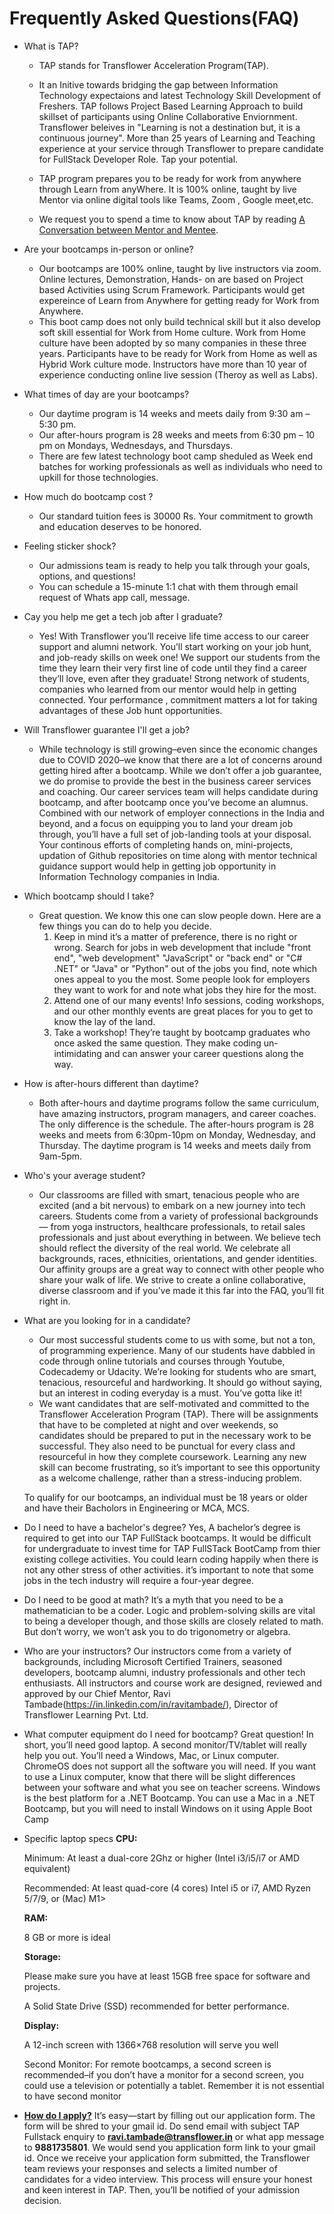 # Frequently Asked Questions(FAQ)


- What is TAP? 
    - TAP stands for Transflower Acceleration Program(TAP). 
    - It an Initive towards bridging the gap between Information Technology expectaions and latest Technology Skill Development of Freshers. TAP follows Project Based Learning Approach to build skillset of participants using Online Collaborative Enviornment. Transflower beleives in "Learning is not a destination but, it is a continuous journey". More than 25 years of Learning and Teaching experience at your service through Transflower to prepare candidate for FullStack Developer Role. Tap your potential. 

    - TAP program prepares you to be ready for work from anywhere through Learn from anyWhere. It is 100% online, taught by live Mentor via online digital tools like Teams, Zoom , Google meet,etc. 
    - We request you to spend a time to know about TAP by reading [A Conversation between Mentor and Mentee](https://ravitambade.wordpress.com/2023/02/19/a-conversion-between-mentor-and-mentee/).

- Are your bootcamps in-person or online?
    - Our bootcamps are 100% online, taught by live instructors via zoom. Online lectures, Demonstration, Hands- on are based on Project based Activities using Scrum Framework. Participants would get expereince of Learn from Anywhere for getting ready for Work from Anywhere.
    - This boot camp does not only build technical skill but it also develop soft skill essential for Work from Home culture. Work from Home culture have been adopted by so many companies in these three years. Participants have to be ready for Work from Home as well as Hybrid Work culture mode. Instructors have more than  10 year of experience conducting online live session (Theroy as well as Labs).

- What times of day are your bootcamps?
    - Our daytime program is 14 weeks and meets daily from 9:30 am – 5:30 pm. 
    - Our after-hours program is 28 weeks and meets from 6:30 pm – 10 pm on Mondays, Wednesdays, and Thursdays. 
    - There are few latest technology boot camp sheduled as Week end batches for working professionals as well as individuals who need to upkill for those technologies.

- How much do bootcamp cost ?
    - Our standard tuition fees is 30000 Rs. Your commitment to growth and education deserves to be honored.

- Feeling sticker shock?
    - Our admissions team is ready to help you talk through your goals, options, and questions!
    - You can schedule a 15-minute 1:1 chat with them through email request of Whats app call, message.

- Cay you help me get a tech job after I graduate?</summary>
    - Yes! With Transflower you’ll receive life time access to our career support and alumni network. You’ll start working on your job hunt, and job-ready skills on week one! We support our students from the time they learn their very first line of code until they find a career they’ll love, even after they graduate! Strong network of students, companies who learned from  our mentor would help in getting connected. Your performance , commitment  matters a lot for taking advantages of these Job hunt opportunities.

- Will Transflower guarantee I'll get a job?</summary>
    - While technology  is still growing–even since the economic changes due to COVID 2020–we know that there are a lot of concerns around getting hired after a bootcamp. While we don’t offer a job guarantee, we do promise to provide the best in the business career services and coaching. Our career services team will helps candidate during bootcamp, and after bootcamp once you’ve become an alumnus. Combined with our network of employer connections in the India and beyond, and a focus on equipping you to land your dream job through, you’ll have a full set of job-landing tools at your disposal. Your continous efforts of completing hands on, mini-projects, updation of Github repositories on time along with mentor technical guidance support would help in getting job opportunity in Information Technology companies in India.

- Which bootcamp should I take?
    - Great question. We know this one can slow people down. Here are a few things you can do to help you decide. 
        1. Keep in mind it’s a matter of preference, there is no right or wrong. Search for jobs in web development that include "front end", "web development" "JavaScript" or "back end" or "C# .NET" or "Java" or "Python" out of the jobs you find, note which ones appeal to you the most. Some people look for employers they want to work for and note what jobs they hire for the most.
        2. Attend one of our many events! Info sessions, coding workshops, and our other monthly events are great places for you to get to know the lay of the land.
        3. Take a workshop! They’re taught by bootcamp graduates who once asked the same question. They make coding un-intimidating and can answer your career questions along the way.

- How is after-hours different than daytime?
    - Both after-hours and daytime programs follow the same curriculum, have amazing instructors, program managers, and career coaches. The only difference is the schedule. The after-hours program is 28 weeks and meets from 6:30pm-10pm  on Monday, Wednesday, and Thursday. The daytime program is 14 weeks and meets daily from 9am-5pm.

- Who's your average student?
    - Our classrooms are filled with smart, tenacious people who are excited (and a bit nervous) to embark on a new journey into tech careers. Students come from a variety of professional backgrounds — from yoga instructors, healthcare professionals, to retail sales professionals and just about everything in between. We believe tech should reflect the diversity of the real world. We celebrate all backgrounds, races, ethnicities, orientations, and gender identities. Our affinity groups are a great way to connect with other people who share your walk of life. We strive to create a online collaborative, diverse classroom and if you’ve made it this far into the FAQ, you’ll fit right in.
 
- What are you looking for in a candidate?
    - Our most successful students come to us with some, but not a ton, of programming experience. Many of our students have dabbled in code through online tutorials and courses through Youtube, Codecademy or Udacity. We’re looking for students who are smart, tenacious, resourceful and hardworking. It should go without saying, but an interest in coding everyday is a must. You’ve gotta like it!
    - We want candidates that are self-motivated and committed to the Transflower Acceleration Program (TAP). There will be assignments that have to be completed at night and over weekends, so candidates should be prepared to put in the necessary work to be successful. They also need to be punctual for every class and resourceful in how they complete coursework. Learning any new skill can become frustrating, so it’s important to see this opportunity as a welcome challenge, rather than a stress-inducing problem.

    To qualify for our bootcamps, an individual must be 18 years or older and have their Bacholors in Engineering or MCA, MCS.

- Do I need to have a bachelor's degree?
    Yes, A bachelor’s degree is required to get into our TAP FullStack bootcamps. It would be difficult for undergraduate to  invest time for TAP FullSTack BootCamp from thier existing college activities.  You could learn coding happily when there is not any other stress of other activities. it’s important to note that some jobs in the tech industry will require a four-year degree.

- Do I need to be good at math?
    It’s a myth that you need to be a mathematician to be a coder. Logic and problem-solving skills are vital to being a developer though, and those skills are closely related to math. But don’t worry, we won’t ask you to do trigonometry or algebra.

- Who are your instructors?
    Our instructors come from a variety of backgrounds, including Microsoft Certified Trainers, seasoned developers, bootcamp alumni, industry professionals and other tech enthusiasts. All instructors and course work are designed, reviewed and approved by our Chief Mentor, Ravi Tambade(https://in.linkedin.com/in/ravitambade/), Director of Transflower Learning Pvt. Ltd.


- What computer equipment do I need for bootcamp?
    Great question! In short, you’ll need good laptop. A second monitor/TV/tablet will really help you out. You’ll need a Windows, Mac, or Linux computer. ChromeOS does not support all the software you will need. If you want to use a Linux computer, know that there will be slight differences between your software and what you see on teacher screens. Windows is the best platform for a .NET Bootcamp. You can use a Mac in a .NET Bootcamp, but you will need to install Windows on it using Apple Boot Camp

- Specific laptop specs
    <b>CPU:</b> 
    <p>Minimum: At least a dual-core 2Ghz or higher (Intel i3/i5/i7 or AMD equivalent)</p>
    <p>Recommended: At least quad-core (4 cores) Intel i5 or i7, AMD Ryzen 5/7/9, or (Mac) M1></p>
    <b>RAM:</b> 
    <p>8 GB or more is ideal </p>
    <b>Storage:</b> 
    <p>Please make sure you have at least 15GB free space for software and projects. </p>
    <p>A Solid State Drive (SSD) recommended for better performance.</p>
    <b>Display: </b>
    <p>A 12-inch screen with 1366×768 resolution will serve you well</p>
    <p>Second Monitor: For remote bootcamps, a second screen is recommended–if you don’t have a monitor for a second screen, you could use a television or potentially a tablet. Remember it is not essential to have second monitor</p>

- <b><u>How do I apply?</u></b>
    It’s easy—start by filling out our application form. The form will be shred to your gmail id. Do send email with subject  TAP Fullstack enquiry to <b>ravi.tambade@transflower.in</b> or what app message to <b>9881735801</b>. We would send you application form link to your gmail id. Once we receive your application form submitted, the Transflower team reviews your responses and selects a limited number of candidates for a video interview. This process will ensure your honest and keen interest in TAP. Then, you’ll be notified of your admission decision.
